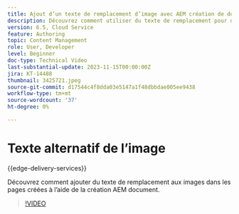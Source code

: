 ```yaml
---
title: Ajout d’un texte de remplacement d’image avec AEM création de documents
description: Découvrez comment utiliser du texte de remplacement pour des images dans la création de documents.
version: 6.5, Cloud Service
feature: Authoring
topic: Content Management
role: User, Developer
level: Beginner
doc-type: Technical Video
last-substantial-update: 2023-11-15T00:00:00Z
jira: KT-14488
thumbnail: 3425721.jpeg
source-git-commit: d17544c4f8dda03e5147a1f48dbbdae005ee9438
workflow-type: tm+mt
source-wordcount: '37'
ht-degree: 0%

---
```



# Texte alternatif de l’image

{{edge-delivery-services}}

Découvrez comment ajouter du texte de remplacement aux images dans les pages créées à l’aide de la création AEM document.

>[!VIDEO](https://video.tv.adobe.com/v/3425721/?learn=on)
